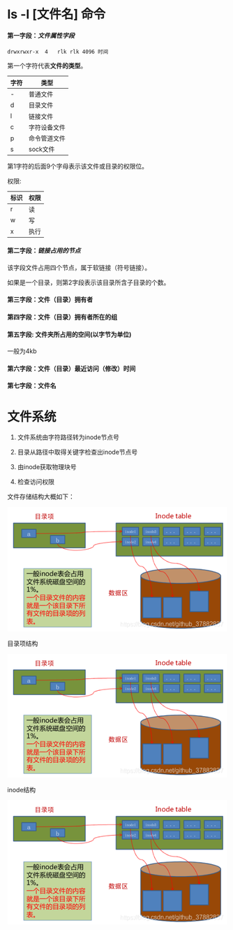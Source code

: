 # ls -l [文件名] 命令



#### 第一字段：*文件属性字段*

```shell
drwxrwxr-x	4	rlk	rlk	4096 时间
```

第一个字符代表**文件的类型**。

| 字符 | 类型         |
| ---- | ------------ |
| -    | 普通文件     |
| d    | 目录文件     |
| l    | 链接文件     |
| c    | 字符设备文件 |
| p    | 命令管道文件 |
| s    | sock文件     |

第1字符的后面9个字母表示该文件或目录的权限位。

权限: 

| 标识 | 权限 |
| ---- | ---- |
| r    | 读   |
| w    | 写   |
| x    | 执行 |



#### 第二字段：*链接占用的节点*

该字段文件占用四个节点，属于软链接（符号链接）。

如果是一个目录，则第2字段表示该目录所含子目录的个数。



#### 第三字段：文件（目录）拥有者

#### 第四字段：文件（目录）拥有者所在的组

#### 第五字段:  文件夹所占用的空间(以字节为单位)

一般为4kb

#### 第六字段：文件（目录）最近访问（修改）时间

#### 第七字段：文件名



# 文件系统

1. 文件系统由字符路径转为inode节点号

2. 目录从路径中取得关键字检查出inode节点号

3. 由inode获取物理块号

4. 检查访问权限

   

文件存储结构大概如下：

![文件存储结构](http://github.com/0xC4FED6C7CCCE/Linux_Programming/raw/master/week_2/1.png)



目录项结构

![目录项](http://github.com/0xC4FED6C7CCCE/Linux_Programming/raw/master/week_2/1.png)



inode结构

![inode结构](http://github.com/0xC4FED6C7CCCE/Linux_Programming/raw/master/week_2/1.png)

